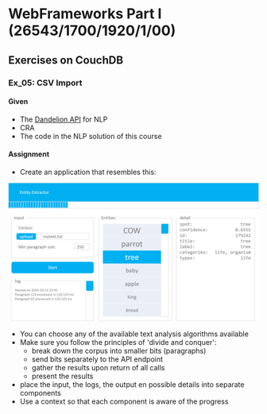 # WebFrameworks Part I (26543/1700/1920/1/00)

## Exercises on CouchDB

### Ex_05: CSV Import

#### Given

- The [Dandelion API](https://dandelion.eu/) for NLP
- CRA
- The code in the NLP solution of this course

#### Assignment

- Create an application that resembles this:

![Assignment on NLP](Media/NLP.png)

- You can choose any of the available text analysis algorithms available
- Make sure you follow the principles of 'divide and conquer':
  - break down the corpus into smaller bits (paragraphs)
  - send bits separately to the API endpoint
  - gather the results upon return of all calls
  - present the results
- place the input, the logs, the output en possible details into separate components
- Use a context so that each component is aware of the progress
